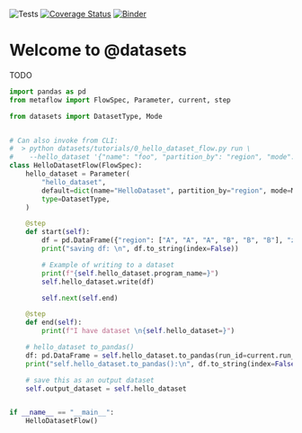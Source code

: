 ![Tests](https://github.com/zillow/datasets/actions/workflows/test.yml/badge.svg)
[![Coverage Status](https://coveralls.io/repos/github/zillow/datasets/badge.svg)](https://coveralls.io/github/zillow/datasets)
[![Binder](https://mybinder.org/badge_logo.svg)](https://mybinder.org/v2/gh/zillow/datasets?urlpath=lab/tree/datasets/tutorials)


Welcome to @datasets
==================================================

TODO

```python
import pandas as pd
from metaflow import FlowSpec, Parameter, current, step

from datasets import DatasetType, Mode


# Can also invoke from CLI:
#  > python datasets/tutorials/0_hello_dataset_flow.py run \
#    --hello_dataset '{"name": "foo", "partition_by": "region", "mode": "Write"}'
class HelloDatasetFlow(FlowSpec):
    hello_dataset = Parameter(
        "hello_dataset",
        default=dict(name="HelloDataset", partition_by="region", mode=Mode.Write),
        type=DatasetType,
    )

    @step
    def start(self):
        df = pd.DataFrame({"region": ["A", "A", "A", "B", "B", "B"], "zpid": [1, 2, 3, 4, 5, 6]})
        print("saving df: \n", df.to_string(index=False))

        # Example of writing to a dataset
        print(f"{self.hello_dataset.program_name=}")
        self.hello_dataset.write(df)

        self.next(self.end)

    @step
    def end(self):
        print(f"I have dataset \n{self.hello_dataset=}")

    # hello_dataset to_pandas()
    df: pd.DataFrame = self.hello_dataset.to_pandas(run_id=current.run_id)
    print("self.hello_dataset.to_pandas():\n", df.to_string(index=False))

    # save this as an output dataset
    self.output_dataset = self.hello_dataset


if __name__ == "__main__":
    HelloDatasetFlow()
```
